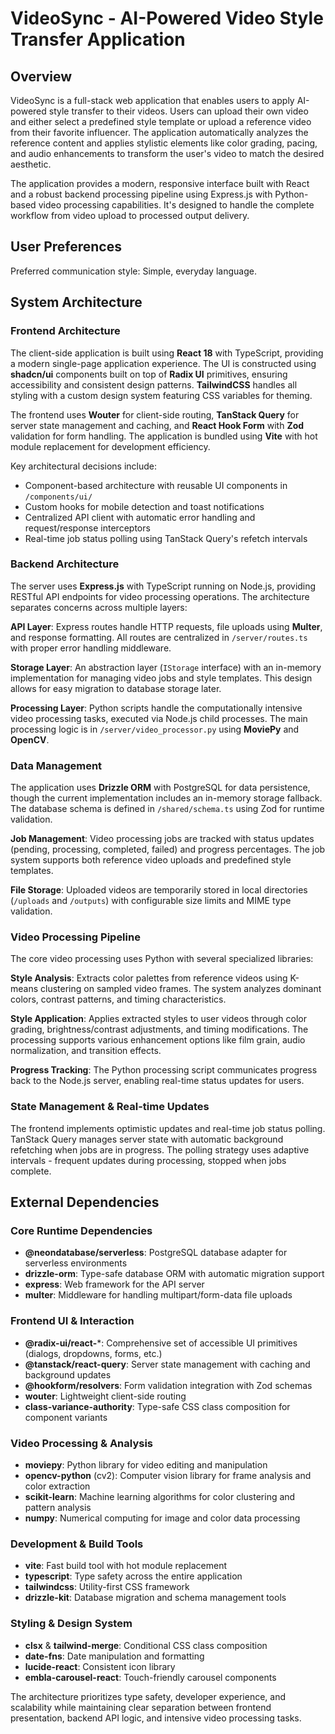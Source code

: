 # VideoSync - AI-Powered Video Style Transfer Application

## Overview

VideoSync is a full-stack web application that enables users to apply AI-powered style transfer to their videos. Users can upload their own video and either select a predefined style template or upload a reference video from their favorite influencer. The application automatically analyzes the reference content and applies stylistic elements like color grading, pacing, and audio enhancements to transform the user's video to match the desired aesthetic.

The application provides a modern, responsive interface built with React and a robust backend processing pipeline using Express.js with Python-based video processing capabilities. It's designed to handle the complete workflow from video upload to processed output delivery.

## User Preferences

Preferred communication style: Simple, everyday language.

## System Architecture

### Frontend Architecture
The client-side application is built using **React 18** with TypeScript, providing a modern single-page application experience. The UI is constructed using **shadcn/ui** components built on top of **Radix UI** primitives, ensuring accessibility and consistent design patterns. **TailwindCSS** handles all styling with a custom design system featuring CSS variables for theming.

The frontend uses **Wouter** for client-side routing, **TanStack Query** for server state management and caching, and **React Hook Form** with **Zod** validation for form handling. The application is bundled using **Vite** with hot module replacement for development efficiency.

Key architectural decisions include:
- Component-based architecture with reusable UI components in `/components/ui/`
- Custom hooks for mobile detection and toast notifications
- Centralized API client with automatic error handling and request/response interceptors
- Real-time job status polling using TanStack Query's refetch intervals

### Backend Architecture
The server uses **Express.js** with TypeScript running on Node.js, providing RESTful API endpoints for video processing operations. The architecture separates concerns across multiple layers:

**API Layer**: Express routes handle HTTP requests, file uploads using **Multer**, and response formatting. All routes are centralized in `/server/routes.ts` with proper error handling middleware.

**Storage Layer**: An abstraction layer (`IStorage` interface) with an in-memory implementation for managing video jobs and style templates. This design allows for easy migration to database storage later.

**Processing Layer**: Python scripts handle the computationally intensive video processing tasks, executed via Node.js child processes. The main processing logic is in `/server/video_processor.py` using **MoviePy** and **OpenCV**.

### Data Management
The application uses **Drizzle ORM** with PostgreSQL for data persistence, though the current implementation includes an in-memory storage fallback. The database schema is defined in `/shared/schema.ts` using Zod for runtime validation.

**Job Management**: Video processing jobs are tracked with status updates (pending, processing, completed, failed) and progress percentages. The job system supports both reference video uploads and predefined style templates.

**File Storage**: Uploaded videos are temporarily stored in local directories (`/uploads` and `/outputs`) with configurable size limits and MIME type validation.

### Video Processing Pipeline
The core video processing uses Python with several specialized libraries:

**Style Analysis**: Extracts color palettes from reference videos using K-means clustering on sampled video frames. The system analyzes dominant colors, contrast patterns, and timing characteristics.

**Style Application**: Applies extracted styles to user videos through color grading, brightness/contrast adjustments, and timing modifications. The processing supports various enhancement options like film grain, audio normalization, and transition effects.

**Progress Tracking**: The Python processing script communicates progress back to the Node.js server, enabling real-time status updates for users.

### State Management & Real-time Updates
The frontend implements optimistic updates and real-time job status polling. TanStack Query manages server state with automatic background refetching when jobs are in progress. The polling strategy uses adaptive intervals - frequent updates during processing, stopped when jobs complete.

## External Dependencies

### Core Runtime Dependencies
- **@neondatabase/serverless**: PostgreSQL database adapter for serverless environments
- **drizzle-orm**: Type-safe database ORM with automatic migration support
- **express**: Web framework for the API server
- **multer**: Middleware for handling multipart/form-data file uploads

### Frontend UI & Interaction
- **@radix-ui/react-***: Comprehensive set of accessible UI primitives (dialogs, dropdowns, forms, etc.)
- **@tanstack/react-query**: Server state management with caching and background updates
- **@hookform/resolvers**: Form validation integration with Zod schemas
- **wouter**: Lightweight client-side routing
- **class-variance-authority**: Type-safe CSS class composition for component variants

### Video Processing & Analysis
- **moviepy**: Python library for video editing and manipulation
- **opencv-python** (cv2): Computer vision library for frame analysis and color extraction
- **scikit-learn**: Machine learning algorithms for color clustering and pattern analysis
- **numpy**: Numerical computing for image and color data processing

### Development & Build Tools
- **vite**: Fast build tool with hot module replacement
- **typescript**: Type safety across the entire application
- **tailwindcss**: Utility-first CSS framework
- **drizzle-kit**: Database migration and schema management tools

### Styling & Design System
- **clsx** & **tailwind-merge**: Conditional CSS class composition
- **date-fns**: Date manipulation and formatting
- **lucide-react**: Consistent icon library
- **embla-carousel-react**: Touch-friendly carousel components

The architecture prioritizes type safety, developer experience, and scalability while maintaining clear separation between frontend presentation, backend API logic, and intensive video processing tasks.